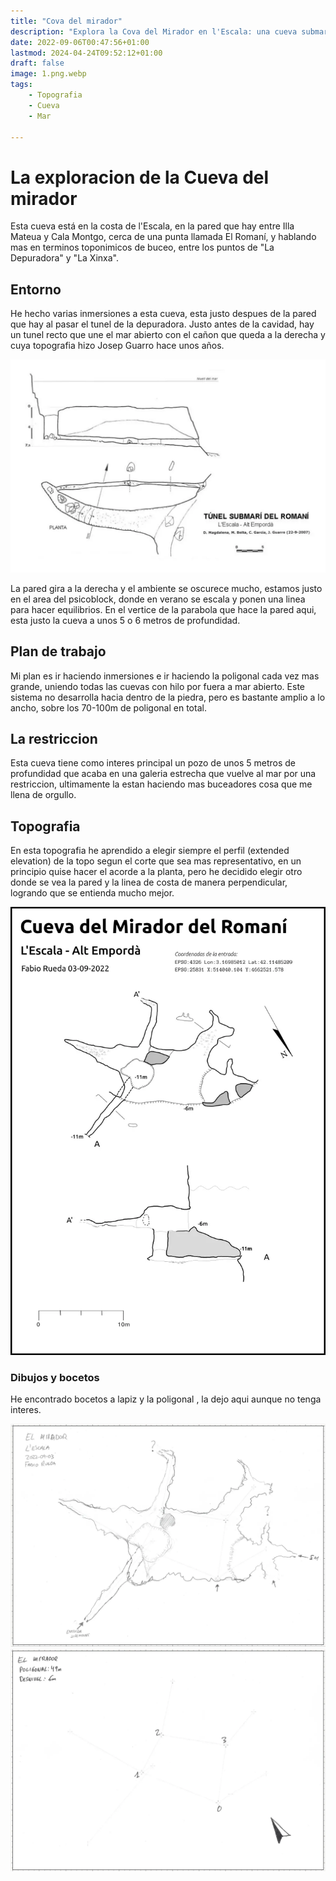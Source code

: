 ```yaml
---
title: "Cova del mirador"
description: "Explora la Cova del Mirador en l'Escala: una cueva submarina con pozo y estrechas galerías. Descubre su topografía y los desafíos del espeleobuceo." # <--- Pega aquí la descripción
date: 2022-09-06T00:47:56+01:00
lastmod: 2024-04-24T09:52:12+01:00
draft: false
image: 1.png.webp
tags:
    - Topografia
    - Cueva
    - Mar

---
```


# La exploracion de la Cueva del mirador

Esta cueva está en la costa de l'Escala, en la pared que hay entre Illa Mateua y Cala Montgo, cerca de una punta llamada El Romaní, y hablando mas en terminos toponimicos de buceo, entre los puntos de "La Depuradora" y "La Xinxa".

## Entorno
He hecho varias inmersiones a esta cueva, esta justo despues de la pared que hay al pasar el tunel de la depuradora. Justo antes de la cavidad, hay un tunel recto que une el mar abierto con el cañon que queda a la derecha y cuya topografia hizo Josep Guarro hace unos años.


![Tunel subterraneo justo antes de llegar a la cueva](tunel.webp)

La pared gira a la derecha y el ambiente se oscurece mucho, estamos justo en el area del psicoblock, donde en verano se escala y ponen una linea para hacer equilibrios. En el vertice de la parabola que hace la pared aqui, esta justo la cueva a unos 5 o 6 metros de profundidad.


## Plan de trabajo
Mi plan es ir haciendo inmersiones e ir haciendo la poligonal cada vez mas grande, uniendo todas las cuevas con hilo por fuera a mar abierto. Este sistema no desarrolla hacia dentro de la piedra, pero es bastante amplio a lo ancho, sobre los 70-100m de poligonal en total.

## La restriccion
Esta cueva tiene como interes principal un pozo de unos 5 metros de profundidad que acaba en una galeria estrecha que vuelve al mar por una restriccion, ultimamente la estan haciendo mas buceadores cosa que me llena de orgullo.


## Topografia 
En esta topografia he aprendido a elegir siempre el perfil (extended elevation) de la topo segun el corte que sea mas representativo, en un principio quise hacer el acorde a la planta, pero he decidido elegir otro donde se vea la pared y la linea de costa de manera perpendicular, logrando que se entienda mucho mejor.  

![Topografia de la cova del mirador del romaní](topo_el_mirador.webp)


### Dibujos y bocetos
He encontrado bocetos a lapiz y la poligonal , la dejo aqui aunque no tenga interes.


![Poligonal hecha con therion impresa en papel](3.webp)
![Planta dibujada a lapiz sobre poligonal](2.webp)
